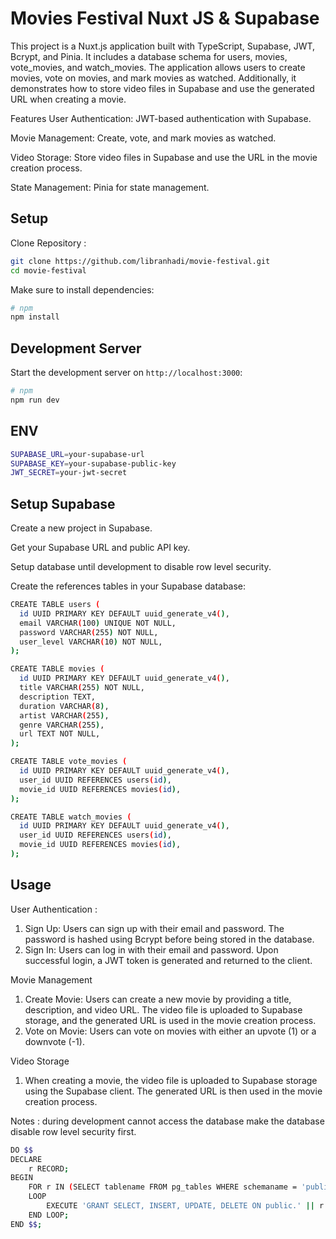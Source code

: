 # Movies Festival Nuxt JS & Supabase
This project is a Nuxt.js application built with TypeScript, Supabase, JWT, Bcrypt, and Pinia. It includes a database schema for users, movies, vote_movies, and watch_movies. The application allows users to create movies, vote on movies, and mark movies as watched. Additionally, it demonstrates how to store video files in Supabase and use the generated URL when creating a movie.

Features
User Authentication: JWT-based authentication with Supabase.

Movie Management: Create, vote, and mark movies as watched.

Video Storage: Store video files in Supabase and use the URL in the movie creation process.

State Management: Pinia for state management.

## Setup

Clone Repository : 
```bash
git clone https://github.com/libranhadi/movie-festival.git
cd movie-festival
```

Make sure to install dependencies:
```bash
# npm
npm install
```
## Development Server
Start the development server on `http://localhost:3000`:

```bash
# npm
npm run dev
```

## ENV

```bash
SUPABASE_URL=your-supabase-url
SUPABASE_KEY=your-supabase-public-key
JWT_SECRET=your-jwt-secret
```
## Setup Supabase
Create a new project in Supabase.

Get your Supabase URL and public API key.

Setup database until development to disable row level security.

Create the references tables in your Supabase database:

```bash
CREATE TABLE users (
  id UUID PRIMARY KEY DEFAULT uuid_generate_v4(),
  email VARCHAR(100) UNIQUE NOT NULL,
  password VARCHAR(255) NOT NULL,
  user_level VARCHAR(10) NOT NULL,
);

CREATE TABLE movies (
  id UUID PRIMARY KEY DEFAULT uuid_generate_v4(),
  title VARCHAR(255) NOT NULL,
  description TEXT,
  duration VARCHAR(8),
  artist VARCHAR(255),
  genre VARCHAR(255),
  url TEXT NOT NULL,
);

CREATE TABLE vote_movies (
  id UUID PRIMARY KEY DEFAULT uuid_generate_v4(),
  user_id UUID REFERENCES users(id),
  movie_id UUID REFERENCES movies(id),
);

CREATE TABLE watch_movies (
  id UUID PRIMARY KEY DEFAULT uuid_generate_v4(),
  user_id UUID REFERENCES users(id),
  movie_id UUID REFERENCES movies(id),
);
```

## Usage
User Authentication : 
1. Sign Up: Users can sign up with their email and password. The password is hashed using Bcrypt before being stored in the database.
2. Sign In: Users can log in with their email and password. Upon successful login, a JWT token is generated and returned to the client.

Movie Management
1. Create Movie: Users can create a new movie by providing a title, description, and video URL. The video file is uploaded to Supabase storage, and the generated URL is used in the movie creation process.
2. Vote on Movie: Users can vote on movies with either an upvote (1) or a downvote (-1).

Video Storage
1. When creating a movie, the video file is uploaded to Supabase storage using the Supabase client. The generated URL is then used in the movie creation process.

Notes : during development cannot access the database make the database disable row level security first.
```bash
DO $$ 
DECLARE 
    r RECORD;
BEGIN
    FOR r IN (SELECT tablename FROM pg_tables WHERE schemaname = 'public') 
    LOOP
        EXECUTE 'GRANT SELECT, INSERT, UPDATE, DELETE ON public.' || r.tablename || ' TO anon, authenticated, service_role';
    END LOOP;
END $$;
```
